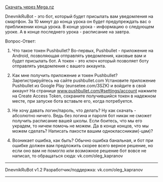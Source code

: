 [Скачать через Mega.nz](https://mega.nz/#!KqIDCIzY!jEMIo4_B2MKxb4G-zIsqW-uL6JPd8CV0_OaZChBXr5g)

DnevnikRuBot - это бот, который будет присылать вам уведомления на смартфон.
За 10 минут до конца урока он будет предупреждать вас о приближении конца урока.
В конце урока - информацию о следующем уроке.
А в конце последнего урока - расписание на завтра.

Вопрос-Ответ:

1. Что такое токен Pushbullet?
Во-первых, Pushbullet - приложение на Android, позволяющая отправлять уведомления, каковые вам и будет присылать бот.
А токен - это ключ который позволяет боту отправлять уведомления с вашего аккаунта.

2. Как мне получить приложение и токен Pushbullet?
Зарегистрируйтесь на сайте pushbullet.com
Установите приложение Pushbullet из Google Play (eunsetee.com/3SZK) и войдите в свой аккаунт
На странице www.pushbullet.com/#settings/account нажмите на Create Access Token, сохраните получившийся токен в надежном месте, при запуске бота вставьте его, когда потребуется.

3. Не хочу давать логин/пароль, что делать?
Ну как скачать - абсолютно ничего. Ведь без логина и пароля бот никак не сможет получить расписание вашей школы. Если боитесь, что мы его украдем, то ничем помочь не можем. Да в конце концов, что мы можем сделать? Написать пакости вашим одноклассникам(-цам)?

4. Возникает ошибка, как быть?
Обычно ошибка банальная, и бот при ошибке должен вам предложить скорее всего верное решение, но если оно вам не помогло или возможное решение бот вовсе не написал, то обращаться сюда: vk.com/oleg_kapranov


-------------------------------------------
DnevnikRuBot v1.2
Разработчик/поддержка: vk.com/oleg_kapranov

-------------------------------------------
